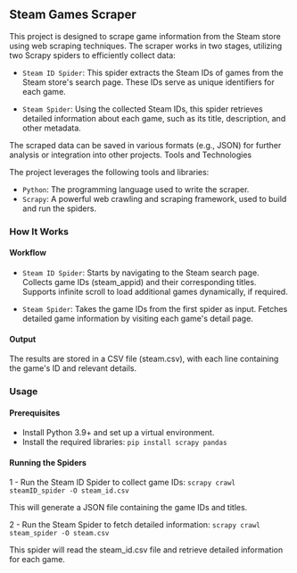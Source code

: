 ## Steam Games Scraper

This project is designed to scrape game information from the Steam store using web scraping techniques. The scraper works in two stages, utilizing two Scrapy spiders to efficiently collect data:

- `Steam ID Spider`: This spider extracts the Steam IDs of games from the Steam store's search page. These IDs serve as unique identifiers for each game.
    
- `Steam Spider`: Using the collected Steam IDs, this spider retrieves detailed information about each game, such as its title, description, and other metadata.

The scraped data can be saved in various formats (e.g., JSON) for further analysis or integration into other projects.
Tools and Technologies

The project leverages the following tools and libraries:

- `Python`: The programming language used to write the scraper.
- `Scrapy`: A powerful web crawling and scraping framework, used to build and run the spiders.
    
### How It Works
#### Workflow

  - `Steam ID Spider`:
        Starts by navigating to the Steam search page.
        Collects game IDs (steam_appid) and their corresponding titles.
        Supports infinite scroll to load additional games dynamically, if required.

  - `Steam Spider`:
      Takes the game IDs from the first spider as input.
      Fetches detailed game information by visiting each game's detail page.

#### Output

The results are stored in a CSV file (steam.csv), with each line containing the game's ID and relevant details.

### Usage

#### Prerequisites

 - Install Python 3.9+ and set up a virtual environment.
 - Install the required libraries:
    `pip install scrapy pandas`

#### Running the Spiders

1 - Run the Steam ID Spider to collect game IDs:
    `scrapy crawl steamID_spider -O steam_id.csv`

This will generate a JSON file containing the game IDs and titles.

2 - Run the Steam Spider to fetch detailed information:
    `scrapy crawl steam_spider -O steam.csv`

This spider will read the steam_id.csv file and retrieve detailed information for each game.